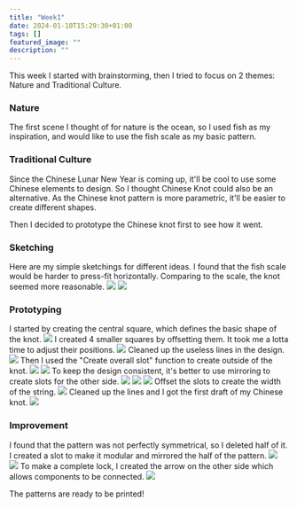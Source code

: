 ```yaml
---
title: "Week1"
date: 2024-01-10T15:29:30+01:00
tags: []
featured_image: ""
description: ""
---
```


This week I started with brainstorming, then I tried to focus on 2 themes: Nature and Traditional Culture.

### Nature
The first scene I thought of for nature is the ocean, so I used fish as my inspiration, and would like to use the fish scale as my basic pattern.

### Traditional Culture
Since the Chinese Lunar New Year is coming up, it'll be cool to use some Chinese elements to design. So I thought Chinese Knot could also be an alternative. As the Chinese knot pattern is more parametric, it'll be easier to create different shapes.

Then I decided to prototype the Chinese knot first to see how it went.

### Sketching
Here are my simple sketchings for different ideas. I found that the fish scale would be harder to press-fit horizontally. Comparing to the scale, the knot seemed more reasonable.
![](http://localhost:1313/week1/fishscale.jpg)
![](http://localhost:1313/week1/knot-draft.jpg)

### Prototyping
I started by creating the central square, which defines the basic shape of the knot.
![](http://localhost:1313/week1/square1.png)
I created 4 smaller squares by offsetting them. It took me a lotta time to adjust their positions.
![](http://localhost:1313/week1/squares-offset.png)
Cleaned up the useless lines in the design.
![](http://localhost:1313/week1/squares-cleaned.png)
Then I used the "Create overall slot" function to create outside of the knot.
![](http://localhost:1313/week1/create-slots.png)
![](http://localhost:1313/week1/create-slots2.png)
To keep the design consistent, it's better to use mirroring to create slots for the other side.
![](http://localhost:1313/week1/mirror-slots.png)
![](http://localhost:1313/week1/mirror-curves.png)
![](http://localhost:1313/week1/mirror-curves-2.png)
Offset the slots to create the width of the string.
![](http://localhost:1313/week1/slots'offset.png)
Cleaned up the lines and I got the first draft of my Chinese knot.
![](http://localhost:1313/week1/knot-v1.png)

### Improvement
I found that the pattern was not perfectly symmetrical, so I deleted half of it. I created a slot to make it modular and mirrored the half of the pattern.
![](http://localhost:1313/week1/create-a-slot&mirror.png)
![](http://localhost:1313/week1/create-a-slot&mirror2.png)
To make a complete lock, I created the arrow on the other side which allows components to be connected.
![](http://localhost:1313/week1/create-an-arrow.png)

The patterns are ready to be printed!
